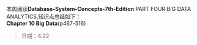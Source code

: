 本周阅读**Database-System-Concepts-7th-Edition**:PART FOUR BIG DATA ANALYTICS,知识点总结如下：  
**Chapter 10 Big Data**(p467-516)    
>日期：4.22











